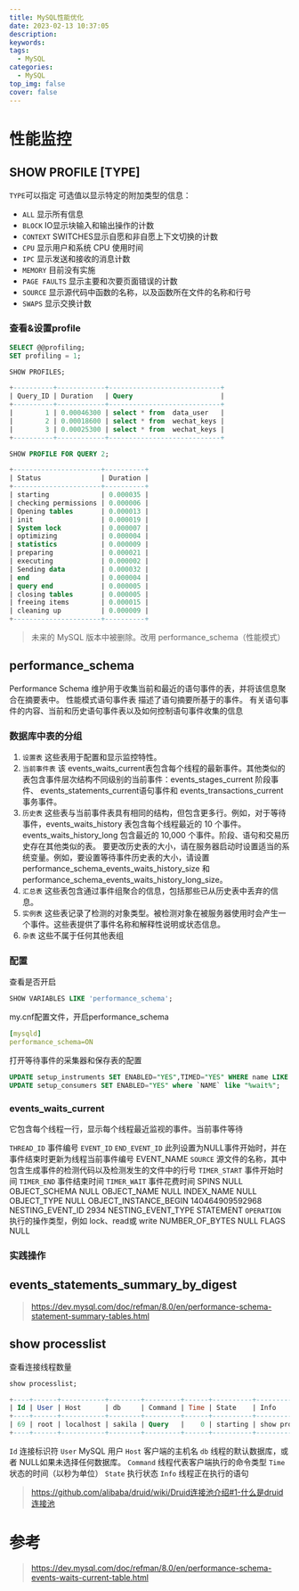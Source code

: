 ```yaml
---
title: MySQL性能优化
date: 2023-02-13 10:37:05
description:
keywords:
tags:
  - MySQL
categories:
  - MySQL
top_img: false
cover: false
---
```



# 性能监控

## SHOW PROFILE [TYPE] 
`TYPE`可以指定 可选值以显示特定的附加类型的信息：
- `ALL` 显示所有信息
- `BLOCK` IO显示块输入和输出操作的计数
- `CONTEXT` SWITCHES显示自愿和非自愿上下文切换的计数
- `CPU` 显示用户和系统 CPU 使用时间
- `IPC` 显示发送和接收的消息计数
- `MEMORY` 目前没有实施
- `PAGE FAULTS` 显示主要和次要页面错误的计数
- `SOURCE` 显示源代码中函数的名称，以及函数所在文件的名称和行号
- `SWAPS` 显示交换计数

### 查看&设置profile
```sql
SELECT @@profiling;
SET profiling = 1;
```

```sql
SHOW PROFILES;

+----------+------------+----------------------------+
| Query_ID | Duration   | Query                      |
+----------+------------+----------------------------+
|        1 | 0.00046300 | select * from  data_user   |
|        2 | 0.00018600 | select * from  wechat_keys |
|        3 | 0.00025300 | select * from  wechat_keys |
+----------+------------+----------------------------+
```

```sql
SHOW PROFILE FOR QUERY 2;

+----------------------+----------+
| Status               | Duration |
+----------------------+----------+
| starting             | 0.000035 |
| checking permissions | 0.000006 |
| Opening tables       | 0.000013 |
| init                 | 0.000019 |
| System lock          | 0.000007 |
| optimizing           | 0.000004 |
| statistics           | 0.000009 |
| preparing            | 0.000021 |
| executing            | 0.000002 |
| Sending data         | 0.000032 |
| end                  | 0.000004 |
| query end            | 0.000005 |
| closing tables       | 0.000005 |
| freeing items        | 0.000015 |
| cleaning up          | 0.000009 |
+----------------------+----------+
```

> 未来的 MySQL 版本中被删除。改用 performance_schema（性能模式）

## performance_schema
Performance Schema 维护用于收集当前和最近的语句事件的表，并将该信息聚合在摘要表中。
性能模式语句事件表 描述了语句摘要所基于的事件。
有关语句事件的内容、当前和历史语句事件表以及如何控制语句事件收集的信息

### 数据库中表的分组

1. `设置表` 这些表用于配置和显示监控特性。
2. `当前事件表` 该 events_waits_current表包含每个线程的最新事件。其他类似的表包含事件层次结构不同级别的当前事件：events_stages_current 阶段事件、 events_statements_current语句事件和 events_transactions_current事务事件。
3. `历史表` 这些表与当前事件表具有相同的结构，但包含更多行。例如，对于等待事件，events_waits_history 表包含每个线程最近的 10 个事件。 events_waits_history_long 包含最近的 10,000 个事件。阶段、语句和交易历史存在其他类似的表。
    要更改历史表的大小，请在服务器启动时设置适当的系统变量。例如，要设置等待事件历史表的大小，请设置 performance_schema_events_waits_history_size 和 performance_schema_events_waits_history_long_size。
4. `汇总表` 这些表包含通过事件组聚合的信息，包括那些已从历史表中丢弃的信息。
5. `实例表` 这些表记录了检测的对象类型。被检测对象在被服务器使用时会产生一个事件。这些表提供了事件名称和解释性说明或状态信息。
6. `杂表` 这些不属于任何其他表组

### 配置
查看是否开启
```sql
SHOW VARIABLES LIKE 'performance_schema';
```
my.cnf配置文件，开启performance_schema
```yaml
[mysqld]
performance_schema=ON
```
打开等待事件的采集器和保存表的配置
```sql
UPDATE setup_instruments SET ENABLED="YES",TIMED="YES" WHERE name LIKE "wait%";
UPDATE setup_consumers SET ENABLED="YES" where `NAME` like "%wait%";
```

### events_waits_current
它包含每个线程一行，显示每个线程最近监视的事件。当前事件等待

`THREAD_ID` 事件编号
`EVENT_ID` 
`END_EVENT_ID` 此列设置为NULL事件开始时，并在事件结束时更新为线程当前事件编号
EVENT_NAME 
`SOURCE` 源文件的名称，其中包含生成事件的检测代码以及检测发生的文件中的行号
`TIMER_START` 事件开始时间
`TIMER_END` 事件结束时间
`TIMER_WAIT` 事件花费时间
SPINS NULL
OBJECT_SCHEMA NULL
OBJECT_NAME NULL
INDEX_NAME NULL
OBJECT_TYPE NULL
OBJECT_INSTANCE_BEGIN 140464909592968
NESTING_EVENT_ID 2934
NESTING_EVENT_TYPE STATEMENT
`OPERATION` 执行的操作类型，例如 lock、read或 write
NUMBER_OF_BYTES NULL
FLAGS NULL

### 实践操作
## events_statements_summary_by_digest
> https://dev.mysql.com/doc/refman/8.0/en/performance-schema-statement-summary-tables.html


## show processlist
查看连接线程数量
```sql
show processlist;

+----+------+-----------+--------+---------+------+----------+------------------+
| Id | User | Host      | db     | Command | Time | State    | Info             |
+----+------+-----------+--------+---------+------+----------+------------------+
| 69 | root | localhost | sakila | Query   |    0 | starting | show processlist |
+----+------+-----------+--------+---------+------+----------+------------------+
```

`Id` 连接标识符
`User` MySQL 用户
`Host` 客户端的主机名
`db` 线程的默认数据库，或者 NULL如果未选择任何数据库。
`Command` 线程代表客户端执行的命令类型
`Time` 状态的时间（以秒为单位）
`State` 执行状态
`Info` 线程正在执行的语句

> https://github.com/alibaba/druid/wiki/Druid连接池介绍#1-什么是druid连接池





# 参考
> https://dev.mysql.com/doc/refman/8.0/en/performance-schema-events-waits-current-table.html